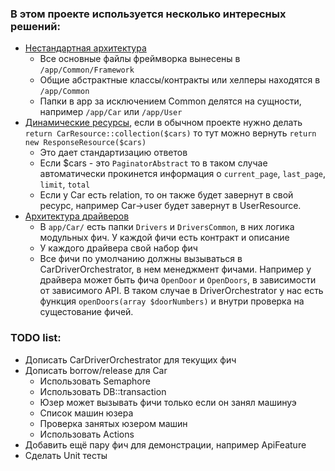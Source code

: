### В этом проекте используется несколько интересных решений:
 - [Нестандартная архитектура](app/Common)
   - Все основные файлы фреймворка вынесены в `/app/Common/Framework`
   - Общие абстрактные классы/контракты или хелперы находятся в `/app/Common`
   - Папки в app за исключением Common делятся на сущности, например `/app/Car` или `/app/User`
 - [Динамические ресурсы](app/Common/Http/Resources), если в обычном проекте нужно делать `return CarResource::collection($cars)` то тут можно вернуть `return new ResponseResource($cars)`
   - Это дает стандартизацию ответов
   - Если $cars - это `PaginatorAbstract` то в таком случае автоматически прокинется информация о `current_page`, `last_page`, `limit`, `total`
   - Если у Car есть relation, то он также будет завернут в свой ресурс, например Car->user будет завернут в UserResource.
 - [Архитектура драйверов](app/Car)
   - В `app/Car/` есть папки `Drivers` и `DriversCommon`, в них логика модульных фич. У каждой фичи есть контракт и описание
   - У каждого драйвера свой набор фич
   - Все фичи по умолчанию должны вызываться в CarDriverOrchestrator, в нем менеджмент фичами. Например у драйвера может быть фича `OpenDoor` и `OpenDoors`, в зависимости от зависимого API. В таком случае в DriverOrchestrator у нас есть функция `openDoors(array $doorNumbers)` и внутри проверка на сущестование фичей.


### TODO list:
 - Дописать CarDriverOrchestrator для текущих фич
 - Дописать borrow/release для Car
   - Использовать Semaphore
   - Использовать DB::transaction
   - Юзер может вызывать фичи только если он занял машинуэ
   - Список машин юзера
   - Проверка занятых юзером машин
   - Использовать Actions
 - Добавить ещё пару фич для демонстрации, например ApiFeature
 - Сделать Unit тесты
